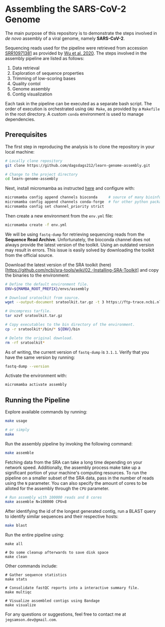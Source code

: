 # Assembling the SARS-CoV-2 Genome

The main purpose of this repository is to demonstrate the steps involved in *de novo* assembly of a viral genome, namely **SARS-CoV-2**.

Sequencing reads used for the pipeline were retrieved from accession [SRR10971381](https://trace.ncbi.nlm.nih.gov/Traces/?view=run_browser&acc=SRR10971381&display=metadata) as provided by [Wu et al. 2020](https://www.nature.com/articles/s41586-020-2008-3). The steps involved in the assembly pipeline are listed as follows:

1. Data retrieval
2. Exploration of sequence properties
2. Trimming of low-scoring bases
3. Quality contol
4. Genome assembly
5. Contig visualization

Each task in the pipeline can be executed as a separate bash script. The order of execution is orchestrated using `GNU Make`, as provided by a `Makefile` in the root directory. A custom `conda` environment is used to manage dependencies.

## Prerequisites

The first step in reproducing the analysis is to clone the repository in your local machine:
```sh
# Locally clone repository
git clone https://github.com/dagsdags212/learn-genome-assembly.git

# Change to the project directory
cd learn-genome-assembly
```

Next, install micromamba as instructed [here](https://mamba.readthedocs.io/en/latest/installation/micromamba-installation.html) and configure with:
```sh
micromamba config append channels bioconda     # source of many bioinformatics-specific tools
micromamba config append channels conda-forge  # for other python packages such as numpy and pandas
micromamba config set channel_priority strict
```

Then create a new environment from the `env.yml` file:
```sh
micromamba create -f env.yml
```

We will be using `fastq-dump` for retrieving sequencing reads from the **Sequence Read Archive**. Unfortunately, the bioconda channel does not always provide the latest version of the toolkit. Using an outdated version may result in errors. This issue is easily solved by downloading the toolkit from the official source.

Download the latest version of the SRA toolkit (here)[https://github.com/ncbi/sra-tools/wiki/02.-Installing-SRA-Toolkit] and copy the binaries to the environment:
```sh
# Define the default environment file.
ENV=${MAMBA_ROOT_PREFIX}/envs/assembly

# Download sratoolkit from source.
wget --output-document sratoolkit.tar.gz -t 3 https://ftp-trace.ncbi.nlm.nih.gov/sra/sdk/current/sratoolkit.current-ubuntu64.tar.gz

# Uncompress tarfile.
tar xzvf sratoolkit.tar.gz

# Copy executables to the bin directory of the environment.
cp -r sratoolkit*/bin/* ${ENV}/bin

# Delete the original download.
rm -rf sratoolkit*
```

As of writing, the current version of `fastq-dump` is `3.1.1`. Verify that you have the same version by running:
```sh
fastq-dump --version
```

Activate the environment with:
```sh
micromamba activate assembly
```

## Running the Pipeline

Explore available commands by running:
```sh
make usage

# or simply
make
```

Run the assembly pipeline by invoking the following command:
```sh
make assemble
```

Fetching data from the SRA can take a long time depending on your network speed. Additionally, the assembly process make take up a significant portion of your machine's computing resources. To run the pipeline on a smaller subset of the SRA data, pass in the number of reads using the `N` parameter. You can also specify the amount of cores to be alloted for the assembly through the `CPU` parameter.
```sh
# Run assembly with 100000 reads and 8 cores
make assemble N=100000 CPU=8
```

After identifying the id of the longest generated contig, run a BLAST query to identify similar sequences and their respective hosts:
```sh
make blast
```

Run the entire pipeline using:
```
make all

# Do some cleanup afterwards to save disk space
make clean
```

Other commands include:
```
# Gather sequence statistics
make stats

# Consolidate fastQC reports into a interactive summary file.
make multiqc

# Visualize assembled contigs using Bandage
make visualize
```

For any questions or suggestions, feel free to contact me at `jegsamson.dev@gmail.com`.
